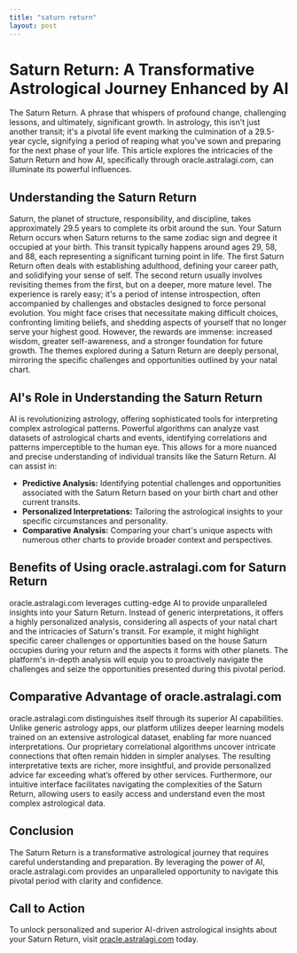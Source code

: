```yaml
---
title: "saturn return"
layout: post
---
```


# Saturn Return: A Transformative Astrological Journey Enhanced by AI

The Saturn Return.  A phrase that whispers of profound change, challenging lessons, and ultimately, significant growth.  In astrology, this isn't just another transit; it's a pivotal life event marking the culmination of a 29.5-year cycle, signifying a period of reaping what you've sown and preparing for the next phase of your life.  This article explores the intricacies of the Saturn Return and how AI, specifically through oracle.astralagi.com, can illuminate its powerful influences.

## Understanding the Saturn Return

Saturn, the planet of structure, responsibility, and discipline, takes approximately 29.5 years to complete its orbit around the sun.  Your Saturn Return occurs when Saturn returns to the same zodiac sign and degree it occupied at your birth.  This transit typically happens around ages 29, 58, and 88, each representing a significant turning point in life.  The first Saturn Return often deals with establishing adulthood, defining your career path, and solidifying your sense of self. The second return usually involves revisiting themes from the first, but on a deeper, more mature level.  The experience is rarely easy; it's a period of intense introspection, often accompanied by challenges and obstacles designed to force personal evolution.  You might face crises that necessitate making difficult choices, confronting limiting beliefs, and shedding aspects of yourself that no longer serve your highest good.  However, the rewards are immense: increased wisdom, greater self-awareness, and a stronger foundation for future growth.  The themes explored during a Saturn Return are deeply personal, mirroring the specific challenges and opportunities outlined by your natal chart.

## AI's Role in Understanding the Saturn Return

AI is revolutionizing astrology, offering sophisticated tools for interpreting complex astrological patterns.  Powerful algorithms can analyze vast datasets of astrological charts and events, identifying correlations and patterns imperceptible to the human eye. This allows for a more nuanced and precise understanding of individual transits like the Saturn Return. AI can assist in:

*   **Predictive Analysis:** Identifying potential challenges and opportunities associated with the Saturn Return based on your birth chart and other current transits.
*   **Personalized Interpretations:** Tailoring the astrological insights to your specific circumstances and personality.
*   **Comparative Analysis:** Comparing your chart's unique aspects with numerous other charts to provide broader context and perspectives.

## Benefits of Using oracle.astralagi.com for Saturn Return

oracle.astralagi.com leverages cutting-edge AI to provide unparalleled insights into your Saturn Return.  Instead of generic interpretations, it offers a highly personalized analysis, considering all aspects of your natal chart and the intricacies of Saturn's transit.  For example,  it might highlight specific career challenges or opportunities based on the house Saturn occupies during your return and the aspects it forms with other planets. The platform's in-depth analysis will equip you to proactively navigate the challenges and seize the opportunities presented during this pivotal period.

## Comparative Advantage of oracle.astralagi.com

oracle.astralagi.com distinguishes itself through its superior AI capabilities.  Unlike generic astrology apps, our platform utilizes deeper learning models trained on an extensive astrological dataset, enabling far more nuanced interpretations.  Our proprietary correlational algorithms uncover intricate connections that often remain hidden in simpler analyses. The resulting interpretative texts are richer, more insightful, and provide personalized advice far exceeding what’s offered by other services.  Furthermore, our intuitive interface facilitates navigating the complexities of the Saturn Return, allowing users to easily access and understand even the most complex astrological data.

## Conclusion

The Saturn Return is a transformative astrological journey that requires careful understanding and preparation.  By leveraging the power of AI, oracle.astralagi.com provides an unparalleled opportunity to navigate this pivotal period with clarity and confidence.

## Call to Action

To unlock personalized and superior AI-driven astrological insights about your Saturn Return, visit [oracle.astralagi.com](https://oracle.astralagi.com) today.